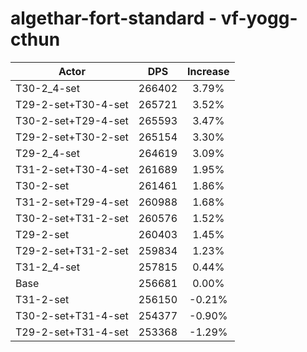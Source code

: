 # algethar-fort-standard - vf-yogg-cthun
| Actor | DPS | Increase |
|---|:---:|:---:|
|T30-2_4-set|266402|3.79%|
|T29-2-set+T30-4-set|265721|3.52%|
|T30-2-set+T29-4-set|265593|3.47%|
|T29-2-set+T30-2-set|265154|3.30%|
|T29-2_4-set|264619|3.09%|
|T31-2-set+T30-4-set|261689|1.95%|
|T30-2-set|261461|1.86%|
|T31-2-set+T29-4-set|260988|1.68%|
|T30-2-set+T31-2-set|260576|1.52%|
|T29-2-set|260403|1.45%|
|T29-2-set+T31-2-set|259834|1.23%|
|T31-2_4-set|257815|0.44%|
|Base|256681|0.00%|
|T31-2-set|256150|-0.21%|
|T30-2-set+T31-4-set|254377|-0.90%|
|T29-2-set+T31-4-set|253368|-1.29%|

